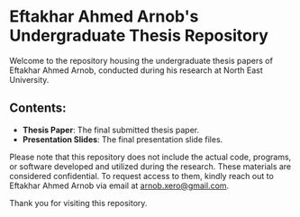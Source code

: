 # Eftakhar Ahmed Arnob's Undergraduate Thesis Repository

Welcome to the repository housing the undergraduate thesis papers of Eftakhar Ahmed Arnob, conducted during his research at North East University.

## Contents:
- **Thesis Paper**: The final submitted thesis paper.
- **Presentation Slides**: The final presentation slide files.

Please note that this repository does not include the actual code, programs, or software developed and utilized during the research. These materials are considered confidential. To request access to them, kindly reach out to Eftakhar Ahmed Arnob via email at arnob.xero@gmail.com.

Thank you for visiting this repository.
